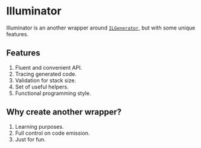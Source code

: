 # Illuminator

Illuminator is an another wrapper around [`ILGenerator`](https://docs.microsoft.com/en-us/dotnet/api/system.reflection.emit.ilgenerator), but with some unique features.

## Features

1. Fluent and convenient API.
1. Tracing generated code.
1. Validation for stack size.
1. Set of useful helpers.
1. Functional programming style.

## Why create another wrapper?

1. Learning purposes.
1. Full control on code emission.
1. Just for fun.

